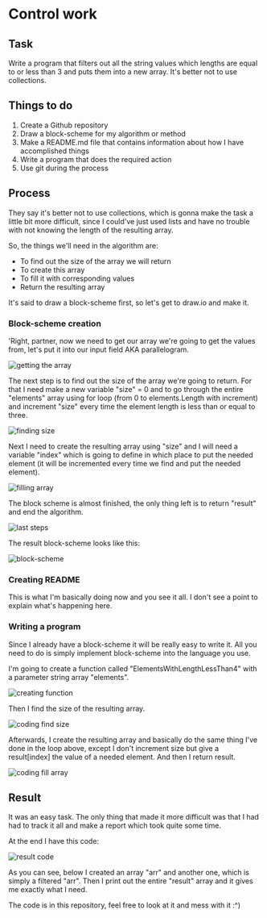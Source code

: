 # Control work

## Task

Write a program that filters out all the string values which lengths are equal to or less than 3 and puts them into a new array. It's better not to use collections.

## Things to do

1. Create a Github repository
2. Draw a block-scheme for my algorithm or method
3. Make a README.md file that contains information about how I have accomplished things
4. Write a program that does the required action
5. Use git during the process

## Process

They say it's better not to use collections, which is gonna make the task a little bit more difficult, since I could've just used lists and have no trouble with not knowing the length of the resulting array.

So, the things we'll need in the algorithm are:

- To find out the size of the array we will return
- To create this array
- To fill it with corresponding values
- Return the resulting array

It's said to draw a block-scheme first, so let's get to draw.io and make it.

### Block-scheme creation

'Right, partner, now we need to get our array we're going to get the values from, let's put it into our input field AKA parallelogram.

![getting the array](pics/input.png)

The next step is to find out the size of the array we're going to return. For that I need make a new variable "size" = 0 and to go through the entire "elements" array using for loop (from 0 to elements.Length with increment) and increment "size" every time the element length is less than or equal to three.

![finding size](pics/find_amount_of_elms.png)

Next I need to create the resulting array using "size" and I will need a variable "index" which is going to define in which place to put the needed element (it will be incremented every time we find and put the needed element).

![filling array](pics/fill_array.png)

The block scheme is almost finished, the only thing left is to return "result" and end the algorithm.

![last steps](pics/finish_algo.png)

The result block-scheme looks like this:

![block-scheme](pics/algo_block_scheme.png)

### Creating README

This is what I'm basically doing now and you see it all. I don't see a point to explain what's happening here.

### Writing a program

Since I already have a block-scheme it will be really easy to write it. All you need to do is simply implement block-scheme into the language you use.

I'm going to create a function called "ElementsWithLengthLessThan4" with a parameter string array "elements".

![creating function](pics/create_func.png)

Then I find the size of the resulting array.

![coding find size](pics/code_size_of_arr.png)

Afterwards, I create the resulting array and basically do the same thing I've done in the loop above, except I don't increment size but give a result[index] the value of a needed element. And then I return result.

![coding fill array](pics/code_fill_array.png)

## Result

It was an easy task. The only thing that made it more difficult was that I had had to track it all and make a report which took quite some time.

At the end I have this code:

![result code](pics/result_code.png)

As you can see, below I created an array "arr" and another one, which is simply a filtered "arr". Then I print out the entire "result" array and it gives me exactly what I need.

The code is in this repository, feel free to look at it and mess with it :^)